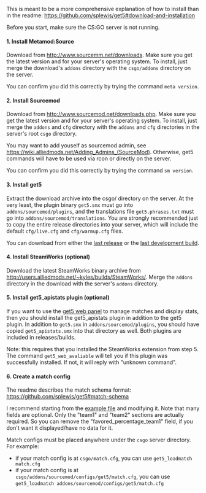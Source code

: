 This is meant to be a more comprehensive explanation of how to install than in the readme: https://github.com/splewis/get5#download-and-installation

Before you start, make sure the CS:GO server is not running.

#### 1. Install Metamod:Source
Download from http://www.sourcemm.net/downloads. Make sure you get the latest version and for your server's operating system. To install, just merge the download's ``addons`` directory with the ``csgo/addons`` directory on the server.

You can confirm you did this correctly by trying the command ``meta version``.

#### 2. Install Sourcemod 
Download from http://www.sourcemod.net/downloads.php. Make sure you get the latest version and for your server's operating system. To install, just merge the ``addons`` and ``cfg`` directory with the ``addons`` and ``cfg`` directories in the server's root ``csgo`` directory.

You may want to add youself as sourcemod admin, see https://wiki.alliedmods.net/Adding_Admins_(SourceMod). Otherwise, get5 commands will have to be used via rcon or directly on the server.

You can confirm you did this correctly by trying the command ``sm version``.

#### 3. Install get5

Extract the download archive into the csgo/ directory on the server. At the very least, the plugin binary ``get5.smx`` must go into ``addons/sourcemod/plugins``, and the translations file ``get5.phrases.txt`` must go into ``addons/sourcemod/translations``. You are strongly recommended just to copy the entire release directories into your server, which will include the default ``cfg/live.cfg`` and ``cfg/warmup.cfg`` files. 

You can download from either the [last release](https://github.com/splewis/get5/releases) or the [last development build](http://ci.splewis.net/job/get5/lastSuccessfulBuild/).

#### 4. Install SteamWorks (optional)
Download the latest SteamWorks binary archive from http://users.alliedmods.net/~kyles/builds/SteamWorks/. Merge the ``addons`` directory in the download with the server's ``addons`` directory.

#### 5. Install get5_apistats plugin (optional)
If you want to use the [get5 web panel](https://github.com/splewis/get5-web) to manage matches and display stats, then you should install the get5_apistats plugin in addition to the get5 plugin. In addition to ``get5.smx`` in ``addons/sourcemod/plugins``, you should have copied ``get5_apistats.smx`` into that directory as well. Both plugins are included in releases/builds.

Note: this requires that you installed the SteamWorks extension from step 5. The command ``get5_web_avaliable`` will tell you if this plugin was successfully installed. If not, it will reply with "unknown command".

#### 6. Create a match config

The readme describes the match schema format: https://github.com/splewis/get5#match-schema

I recommend starting from the [example file](https://github.com/splewis/get5/blob/master/configs/get5/example_match.cfg) and modifying it. Note that many fields are optional. Only the "team1" and "team2" sections are actually required. So you can remove the "favored_percentage_team1" field, if you don't want it displayed/have no data for it.

Match configs must be placed anywhere under the ``csgo`` server directory. For example:
- if your match config is at ``csgo/match.cfg``, you can use ``get5_loadmatch match.cfg``
- if your match config is at ``csgo/addons/sourcemod/configs/get5/match.cfg``, you can use ``get5_loadmatch addons/sourcemod/configs/get5/match.cfg``